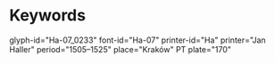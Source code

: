 # Keywords
glyph-id="Ha-07_0233"
font-id="Ha-07"
printer-id="Ha"
printer="Jan Haller"
period="1505–1525"
place="Kraków"
PT plate="170"
